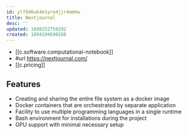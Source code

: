 ```yaml
---
id: ylf6d6u64m1yre4jjr4mmhw
title: Nextjournal
desc: ''
updated: 1698252759292
created: 1694194690268
---
```


- [[c.software.computational-notebook]]
- #url https://nextjournal.com/
- [[c.pricing]] 

## Features

-   Creating and sharing the entire file system as a docker image
-   Docker containers that are orchestrated by separate application
-   Facility to use multiple programming languages in a single runtime
-   Bash environment for installations during the project
-   GPU support with minimal necessary setup